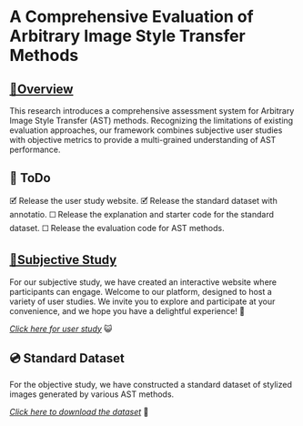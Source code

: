 # A Comprehensive Evaluation of Arbitrary Image Style Transfer Methods

## [🚀Overview](#🚀overview)
This research introduces a comprehensive assessment system for Arbitrary Image Style Transfer (AST) methods. Recognizing the limitations of existing evaluation approaches, our framework combines subjective user studies with objective metrics to provide a multi-grained understanding of AST performance.

## 🏁 ToDo
🗹 Release the user study website.
🗹 Release the standard dataset with annotatio.
☐ Release the explanation and starter code for the standard dataset.
☐ Release the evaluation code for AST methods.

## [📲Subjective Study](#📲Subjective-Study)
For our subjective study, we have created an interactive website where participants can engage. Welcome to our platform, designed to host a variety of user studies. We invite you to explore and participate at your convenience, and we hope you have a delightful experience! 🐶

*[Click here for user study](http://ivc.ia.ac.cn/)* 😺

## 💿 Standard Dataset
For the objective study, we have constructed a standard dataset of stylized images generated by various AST methods.

*[Click here to download the dataset]()* 🐳
